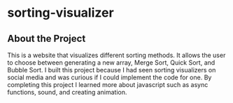 # sorting-visualizer
## About the Project
This is a website that visualizes different sorting methods. It allows the user to choose between generating a new array, Merge Sort, Quick Sort, and Bubble Sort. I built this project because I had seen sorting visualizers on social media and was curious if I could implement the code for one. By completing this project I learned more about javascript such as async functions, sound, and creating animation.
